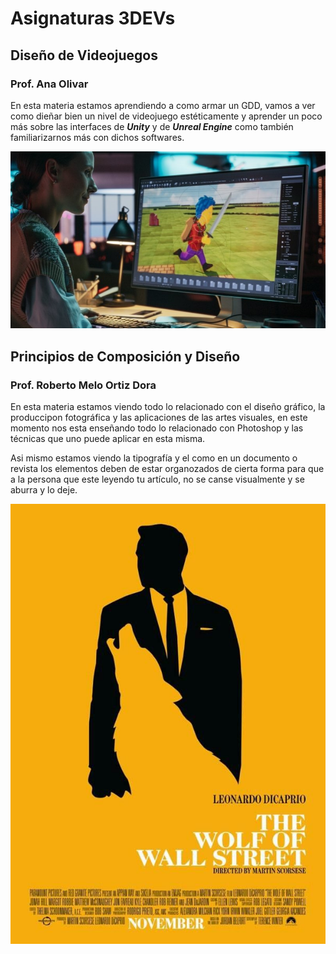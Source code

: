 # Asignaturas 3DEVs

## Diseño de Videojuegos

### Prof. Ana Olivar

En esta materia estamos aprendiendo a como armar un GDD, vamos a ver como dieñar bien un nivel de videojuego estéticamente y aprender un poco más sobre las interfaces de _**Unity**_ y de _**Unreal Engine**_ como también familiarizarnos más con dichos softwares.

![Diseño de Videojuegos](../ASSETS/desarrollo-videojuegos-800x450.original.jpg)
## Principios de Composición y Diseño 
### Prof. Roberto Melo Ortiz Dora

En esta materia estamos viendo todo lo relacionado con el diseño gráfico, la produccipon fotográfica y las aplicaciones de las artes visuales, en este momento nos esta enseñando todo lo relacionado con Photoshop y las técnicas que uno puede aplicar en esta misma.

Asi mismo estamos viendo la tipografía y el como en un documento o revista los elementos deben de estar organozados de cierta forma para que a la persona que este leyendo tu artículo, no se canse visualmente y se aburra y lo deje. 

![Composición y Diseño](../ASSETS/lobo_auu.jpg)
